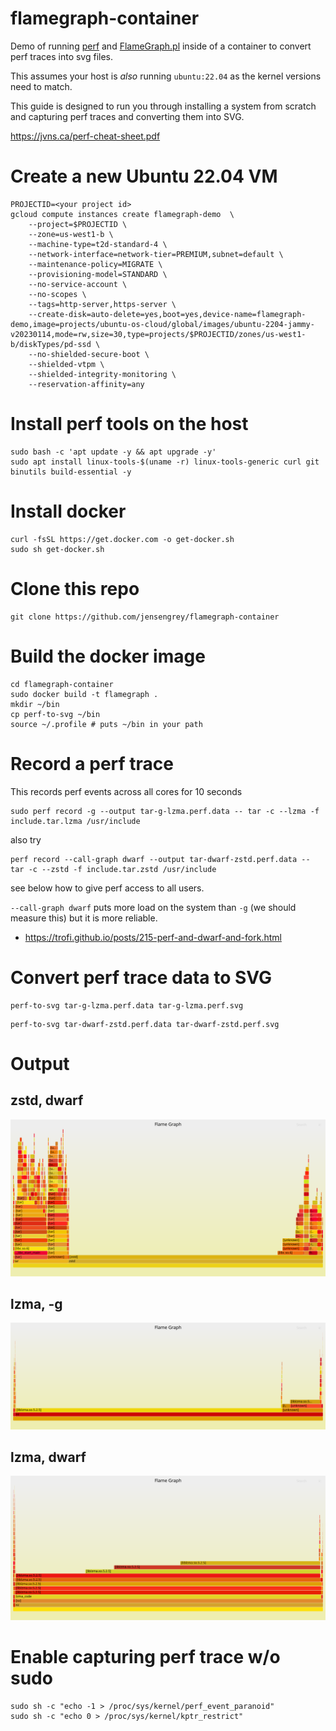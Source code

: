 # flamegraph-container

Demo of running [perf](https://www.brendangregg.com/perf.html) and [FlameGraph.pl](https://github.com/brendangregg/FlameGraph) inside of a container to convert perf traces into svg files.

This assumes your host is *also* running `ubuntu:22.04` as the kernel versions need to match.

This guide is designed to run you through installing a system from scratch and capturing perf traces and converting them into SVG. 

https://jvns.ca/perf-cheat-sheet.pdf

# Create a new Ubuntu 22.04 VM

```
PROJECTID=<your project id>
gcloud compute instances create flamegraph-demo  \
    --project=$PROJECTID \
    --zone=us-west1-b \
    --machine-type=t2d-standard-4 \
    --network-interface=network-tier=PREMIUM,subnet=default \
    --maintenance-policy=MIGRATE \
    --provisioning-model=STANDARD \
    --no-service-account \
    --no-scopes \
    --tags=http-server,https-server \
    --create-disk=auto-delete=yes,boot=yes,device-name=flamegraph-demo,image=projects/ubuntu-os-cloud/global/images/ubuntu-2204-jammy-v20230114,mode=rw,size=30,type=projects/$PROJECTID/zones/us-west1-b/diskTypes/pd-ssd \
    --no-shielded-secure-boot \
    --shielded-vtpm \
    --shielded-integrity-monitoring \
    --reservation-affinity=any
```

# Install perf tools on the host

```
sudo bash -c 'apt update -y && apt upgrade -y'
sudo apt install linux-tools-$(uname -r) linux-tools-generic curl git binutils build-essential -y
```

# Install docker

```
curl -fsSL https://get.docker.com -o get-docker.sh
sudo sh get-docker.sh
```

# Clone this repo

```
git clone https://github.com/jensengrey/flamegraph-container
```


# Build the docker image

```
cd flamegraph-container
sudo docker build -t flamegraph .
mkdir ~/bin
cp perf-to-svg ~/bin
source ~/.profile # puts ~/bin in your path
```

# Record a perf trace

This records perf events across all cores for 10 seconds

```
sudo perf record -g --output tar-g-lzma.perf.data -- tar -c --lzma -f include.tar.lzma /usr/include
```

also try

```
perf record --call-graph dwarf --output tar-dwarf-zstd.perf.data -- tar -c --zstd -f include.tar.zstd /usr/include
```

see below how to give perf access to all users.

`--call-graph dwarf` puts more load on the system than `-g` (we should measure this) but it is more reliable.

* https://trofi.github.io/posts/215-perf-and-dwarf-and-fork.html


# Convert perf trace data to SVG

```
perf-to-svg tar-g-lzma.perf.data tar-g-lzma.perf.svg
```

```
perf-to-svg tar-dwarf-zstd.perf.data tar-dwarf-zstd.perf.svg
```

# Output

## zstd, dwarf

![svg-perf-trace](https://raw.githubusercontent.com/jensengrey/flamegraph-container/main/sample-data/tar-dwarf-zstd.perf.svg)

## lzma, -g

![svg-perf-trace](https://raw.githubusercontent.com/jensengrey/flamegraph-container/main/sample-data/tar-g-lzma.perf.svg)

## lzma, dwarf

![svg-perf-trace](https://raw.githubusercontent.com/jensengrey/flamegraph-container/main/sample-data/tar-dwarf-lzma.perf.svg)


# Enable capturing perf trace w/o sudo

```
sudo sh -c "echo -1 > /proc/sys/kernel/perf_event_paranoid"
sudo sh -c "echo 0 > /proc/sys/kernel/kptr_restrict"
```



